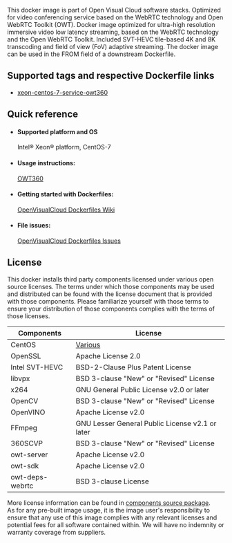 This docker image is part of Open Visual Cloud software stacks. Optimized for video conferencing service based on the WebRTC technology and Open WebRTC Toolkit (OWT). Docker image optimized for ultra-high resolution immersive video low latency streaming, based on the WebRTC technology and the Open WebRTC Toolkit. Included SVT-HEVC tile-based 4K and 8K transcoding and field of view (FoV) adaptive streaming. The docker image can be used in the FROM field of a downstream Dockerfile. 

## Supported tags and respective Dockerfile links
 - [xeon-centos-7-service-owt360](https://github.com/OpenVisualCloud/Dockerfiles/blob/v21.3/Xeon/centos-7/service/owt360/Dockerfile)

## Quick reference
- #### Supported platform and OS
  Intel&reg; Xeon&reg; platform, CentOS-7

- #### Usage instructions:
  [OWT360](https://github.com/OpenVisualCloud/Dockerfiles/blob/master/doc/owt360.md)	


- #### Getting started with Dockerfiles:
  [OpenVisualCloud Dockerfiles Wiki](https://github.com/OpenVisualCloud/Dockerfiles/wiki)

- #### File issues:
  [OpenVisualCloud Dockerfiles Issues](https://github.com/OpenVisualCloud/Dockerfiles/issues)


## License
This docker installs third party components licensed under various open source licenses.  The terms under which those components may be used and distributed can be found with the license document that is provided with those components.  Please familiarize yourself with those terms to ensure your distribution of those components complies with the terms of those licenses.


| Components | License |
| ----- | ----- |
|CentOS| [Various](https://hub.docker.com/_/centos) |
|OpenSSL|Apache License 2.0|
|Intel SVT-HEVC|BSD-2-Clause Plus Patent License|
|libvpx|BSD 3-clause "New" or "Revised" License|
|x264|GNU General Public License v2.0 or later|
|OpenCV|BSD 3-clause "New" or "Revised" License|
|OpenVINO|Apache License v2.0|
|FFmpeg|GNU Lesser General Public License v2.1 or later|
|360SCVP|BSD 3-clause "New" or "Revised" License|
|owt-server|Apache License v2.0|
|owt-sdk|Apache License v2.0|
|owt-deps-webrtc|BSD 3-clause License|


More license information can be found in [components source package](https://github.com/OpenVisualCloud/Dockerfiles-Resources).   
As for any pre-built image usage, it is the image user's responsibility to ensure that any use of this image complies with any relevant licenses and potential fees for all software contained within. We will have no indemnity or warranty coverage from suppliers.

